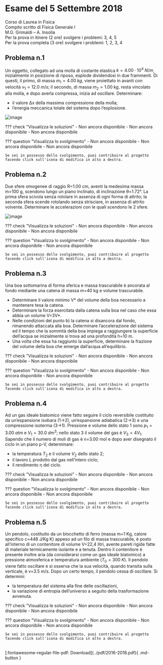 # Esame del 5 Settembre 2018
Corso di Laurea in Fisica <br>
Compito scritto di Fisica Generale I <br>
M.G. Grimaldi – A. Insolia <br>
Per la prova in itinere (2 ore) svolgere i problemi: 3, 4, 5 <br>
Per la prova completa (3 ore) svolgere i problemi: 1, 2, 3, 4 <br>

## Problema n.1
Un oggetto, collegato ad una molla di costante elastica $k=4.00 · 10^4 \; N/m$, inizialmente in posizione di riposo, esplode dividendosi in due frammenti. Di questi, il primo, di massa $m_1=4.00 \; kg$, viene proiettato in avanti con velocità $v_1=12.0 \; m/s$; il secondo, di massa $m_2=1.00 \; kg$, resta vincolato alla molla, e dopo averla compressa, inizia ad oscillare. Determinare:

- il valore Δx della massima compressione della molla;
- l’energia meccanica totale del sistema dopo l’esplosione.

![image](https://user-images.githubusercontent.com/77018886/153272532-ca49e4d6-9c9c-41cb-8c83-525dd210ad85.png)

??? check "Visualizza le soluzioni"
    - Non ancora disponibile
    - Non ancora disponibile
    - Non ancora disponibile

??? question "Visualizza lo svolgimento"
    - Non ancora disponibile
    - Non ancora disponibile
    - Non ancora disponibile
    
    Se sei in possesso dello svolgimento, puoi contribuire al progetto facendo click sull'icona di modifica in alto a destra.

## Problema n.2
Due sfere omogenee di raggio R=1.00 cm, aventi la medesima massa m=100 g, scendono lungo un piano inclinato, di inclinazione θ=1.72°. La prima sfera scivola senza rotolare in assenza di ogni forma di attrito; la seconda sfera scende rotolando senza strisciare, in assenza di attrito volvente. Determinare le accelerazioni con le quali scendono le 2 sfere.

![image](https://user-images.githubusercontent.com/77018886/153272617-ce62d8b1-7ab4-4416-adf5-60d2a1d4833a.png)

??? check "Visualizza le soluzioni"
    - Non ancora disponibile
    - Non ancora disponibile
    - Non ancora disponibile

??? question "Visualizza lo svolgimento"
    - Non ancora disponibile
    - Non ancora disponibile
    - Non ancora disponibile
    
    Se sei in possesso dello svolgimento, puoi contribuire al progetto facendo click sull'icona di modifica in alto a destra.

## Problema n.3
Una boa sottomarina di forma sferica e massa trascurabile è ancorata al fondo mediante una catena di massa m=40 kg e volume trascurabile.

- Determinare il valore minimo V* del volume della boa necessario a mantenere tesa la catena.
- Determinare la forza esercitata dalla catena sulla boa nel caso che essa abbia un volume V=3V*.
- Nelle condizioni del punto b) la catena si disancora dal fondo, rimanendo attaccata alla boa. Determinare l’accelerazione del sistema ed il tempo che la sommità della boa impiega a raggiungere la superficie dell’acqua se inizialmente si trova ad una profondità h=10 m.
- Una volta che essa ha raggiunto la superficie, determinare la frazione del volume della boa che emerge dall’acqua all’equilibrio.

??? check "Visualizza le soluzioni"
    - Non ancora disponibile
    - Non ancora disponibile
    - Non ancora disponibile

??? question "Visualizza lo svolgimento"
    - Non ancora disponibile
    - Non ancora disponibile
    - Non ancora disponibile
    
    Se sei in possesso dello svolgimento, puoi contribuire al progetto facendo click sull'icona di modifica in alto a destra.

## Problema n.4
Ad un gas ideale biatomico viene fatto seguire il ciclo reversibile costituito da un’espansione isobara (1→2), un’espansione adiabatica (2→3) e una compressione isoterma (3→1). Pressione e volume dello stato 1 sono $p_1=3.00 \; atm$ e $V_1=30.0 \; dm^3$; nello stato 3 il volume del gas è $V_3=4 V_1$. Sapendo che il numero di moli di gas è n=3.00 mol e dopo aver disegnato il ciclo in un piano p-V, determinare:

- la temperatura $T_2$ e il volume $V_2$ dello stato 2;
- il lavoro L prodotto dal gas nell’intero ciclo;
- il rendimento η del ciclo.

??? check "Visualizza le soluzioni"
    - Non ancora disponibile
    - Non ancora disponibile
    - Non ancora disponibile

??? question "Visualizza lo svolgimento"
    - Non ancora disponibile
    - Non ancora disponibile
    - Non ancora disponibile
    
    Se sei in possesso dello svolgimento, puoi contribuire al progetto facendo click sull'icona di modifica in alto a destra.

## Problema n.5
Un pendolo, costituito da un blocchetto di ferro (massa m=1 Kg, calore specifico c=448 J/Kg K) appeso ad un filo di massa trascurabile, è posto all’interno di un contenitore di volume V=22,4 litri, avente pareti rigide fatte di materiale termicamente isolante e a tenuta. Dentro il contenitore è presente inoltre aria (da considerarsi come un gas ideale biatomico) a pressione atmosferica e temperatura ambiente ($T_0=300 \; K$). Il pendolo viene fatto oscillare e si osserva che la sua velocità, quando transita sulla verticale, è v=3.5 m/s. Dopo un certo tempo, il pendolo cessa di oscillare. Si determini:

- la temperatura del sistema alla fine delle oscillazioni,
- la variazione di entropia dell’universo a seguito della trasformazione avvenuta.

??? check "Visualizza le soluzioni"
    - Non ancora disponibile
    - Non ancora disponibile
    - Non ancora disponibile

??? question "Visualizza lo svolgimento"
    - Non ancora disponibile
    - Non ancora disponibile
    - Non ancora disponibile
    
    Se sei in possesso dello svolgimento, puoi contribuire al progetto facendo click sull'icona di modifica in alto a destra.

<br>
[:fontawesome-regular-file-pdf: Download](../pdf/2016-2018.pdf){ .md-button }